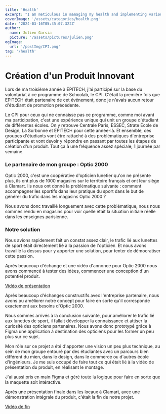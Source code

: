 ```yaml
---
title: 'Health'
excerpt: "I am meticulous in managing my health and implementing various habits in my daily routine to optimize overall well-being. Additionally, I engage in regular gym sessions. I intend to share my acquired knowledge in this space, not only to streamline information but also to document my health-conscious choices."
coverImage: '/assets/categories/health.png'
date: '2024-03-16T05:35:07.322Z'
author:
  name: Julien Garsia
  picture: '/assets/pictures/julien.png'
ogImage:
  url: '/postImg/CPI.png'
tag: '/health'
---
```


# Création d'un Produit Innovant



Lors de ma troisième année à EPITECH, j'ai participé sur la base du volontariat à ce programme de Schoolab, le CPI. C'était la première fois que EPITECH était partenaire de cet événement, donc je n'avais aucun retour d'étudiant de promotion précédente.

Le CPI pour ceux qui ne connaisse pas ce programme, comme moi avant ma participation, c'est une expérience unique qui unit un groupe d'étudiant de différentes écoles. On y retrouve Centrale Paris, ESSEC, Strate École de Design, La Sorbonne et EPITECH pour cette année-là. Et ensemble, ces groupes d'étudiants vont être rattaché à des problématiques d'entreprise participante et vont devoir y répondre en passant par toutes les étapes de création d'un produit. Tout ça à une fréquence assez spéciale, 1 journée par semaine.

### Le partenaire de mon groupe : Optic 2000

Optic 2000, c'est une coopérative d'opticien lunetier qu'on ne présente plus, ils ont plus de 1000 magasins sur le territoire français et ont leur siège à Clamart. Ils nous ont donné la problématique suivante : comment accompagner les sportifs dans leur pratique du sport dans le but de générer du trafic dans les magasins Optic 2000 ?

Nous avons donc travaillé longuement avec cette problématique, nous nous sommes rendu en magasins pour voir quelle était la situation initiale réelle dans les enseignes parisienne.

### Notre solution

Nous avions rapidement fait un constat assez clair, le trafic lié aux lunettes de sport était directement lié à la passion de l'opticien. Et nous avons travaillé la dessus pour y apporter une solution, pour tenter de démocratiser cette passion.

Après beaucoup d'échange et une vidéo d'annonce pour Optic 2000 nous avons commencé à tester des idées, commencer une conception d'un potentiel produit.

[Vidéo de présentation](https://www.linkedin.com/feed/update/urn:li:activity:6854805054570942464/)

Après beaucoup d'échanges constructifs avec l'entreprise partenaire, nous avons pu améliorer notre concept pour faire en sorte qu'il corresponde exactement aux besoins d'Optic 2000.

Nous sommes arrivés à la conclusion suivante, pour améliorer le trafic lié aux lunettes de sport, il fallait développer la connaissance et attiser la curiosité des opticiens partenaires. Nous avons donc prototypé grâce à Figma une application à destination des opticiens pour les former un peu plus sur ce sujet.

Mon rôle sur ce projet a été d'apporter une vision un peu plus technique, au sein de mon groupe entouré par des étudiantes avec un parcours bien différent du mien, dans le design, dans le commerce ou d'autres école d'ingénieurs. Je me suis occupé de faire tout ce qui était lié à la vidéo de présentation du produit, en réalisant le montage.

J'ai aussi pris en main Figma et géré toute la logique pour faire en sorte que la maquette soit intéractive.

Après une présentation finale dans les locaux à Clamart, avec une démonstration intégrale du produit, c'était la fin de notre projet.

[Vidéo de fin](https://www.linkedin.com/feed/update/urn:li:activity:6917501024966443009/)
